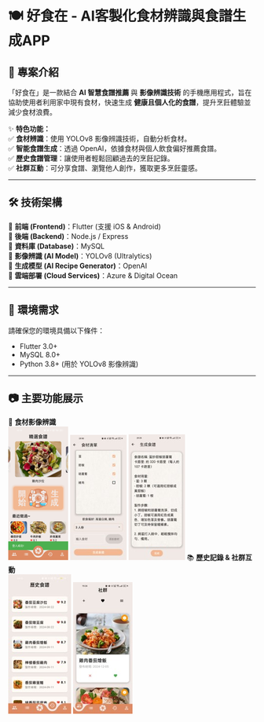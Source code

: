 # 🍽️ 好食在 - AI客製化食材辨識與食譜生成APP

## 📌 專案介紹
「好食在」是一款結合 **AI 智慧食譜推薦** 與 **影像辨識技術** 的手機應用程式，旨在協助使用者利用家中現有食材，快速生成 **健康且個人化的食譜**，提升烹飪體驗並減少食材浪費。

✨ **特色功能：**  
✅ **食材辨識**：使用 YOLOv8 影像辨識技術，自動分析食材。  
✅ **智能食譜生成**：透過 OpenAI，依據食材與個人飲食偏好推薦食譜。  
✅ **歷史食譜管理**：讓使用者輕鬆回顧過去的烹飪記錄。  
✅ **社群互動**：可分享食譜、瀏覽他人創作，獲取更多烹飪靈感。  

---

## 🛠️ 技術架構
📌 **前端 (Frontend)**：Flutter (支援 iOS & Android)  
📌 **後端 (Backend)**：Node.js / Express  
📌 **資料庫 (Database)**：MySQL  
📌 **影像辨識 (AI Model)**：YOLOv8 (Ultralytics)  
📌 **生成模型 (AI Recipe Generator)**：OpenAI  
📌 **雲端部署 (Cloud Services)**：Azure & Digital Ocean  

---

## 🚀 環境需求

請確保您的環境具備以下條件：  
- Flutter 3.0+  
- MySQL 8.0+  
- Python 3.8+ (用於 YOLOv8 影像辨識)  

---

## 📷 主要功能展示
🚀 **食材影像辨識**  
![image](https://github.com/AaliyahWu/RecipeGPT/blob/master/readmeJpg/%E9%A3%9F%E6%9D%90%E5%BD%B1%E5%83%8F%E8%BE%A8%E8%AD%98/%E5%9C%96%E7%89%871.png)
![image](https://github.com/AaliyahWu/RecipeGPT/blob/master/readmeJpg/%E9%A3%9F%E6%9D%90%E5%BD%B1%E5%83%8F%E8%BE%A8%E8%AD%98/%E5%9C%96%E7%89%872.jpg)
![image](https://github.com/AaliyahWu/RecipeGPT/blob/master/readmeJpg/%E9%A3%9F%E6%9D%90%E5%BD%B1%E5%83%8F%E8%BE%A8%E8%AD%98/%E5%9C%96%E7%89%873.jpg)
📚 **歷史記錄 & 社群互動**  
![image](https://github.com/AaliyahWu/RecipeGPT/blob/master/readmeJpg/%E6%AD%B7%E5%8F%B2%E8%A8%98%E9%8C%84%20%26%20%E7%A4%BE%E7%BE%A4%E4%BA%92%E5%8B%95/%E5%9C%96%E7%89%874.jpg)
![image](https://github.com/AaliyahWu/RecipeGPT/blob/master/readmeJpg/%E6%AD%B7%E5%8F%B2%E8%A8%98%E9%8C%84%20%26%20%E7%A4%BE%E7%BE%A4%E4%BA%92%E5%8B%95/%E5%9C%96%E7%89%875.jpg)

